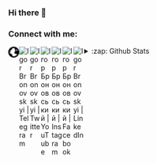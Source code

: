 ### Hi there 👋

### Connect with me:

[<img align="left" alt="Ігор Броновський" width="22px" src="https://raw.githubusercontent.com/iconic/open-iconic/master/svg/globe.svg" />][website]
[<img align="left" alt="Igor Bronovskyi | Telegram" width="22px" src="https://cdn.jsdelivr.net/npm/simple-icons@3.5.0/icons/telegram.svg" />][telegram]
[<img align="left" alt="Igor Bronovskyi | Twitter" width="22px" src="https://cdn.jsdelivr.net/npm/simple-icons@v3.5.0/icons/twitter.svg" />][twitter]
[<img align="left" alt="Ігор Броновський | YouTube" width="22px" src="https://cdn.jsdelivr.net/npm/simple-icons@3.5.0/icons/youtube.svg" />][youtube]
[<img align="left" alt="Ігор Броновський | Instagram" width="22px" src="https://cdn.jsdelivr.net/npm/simple-icons@v3.5.0/icons/instagram.svg" />][instagram]
[<img align="left" alt="Ігор Броновський | Facebook" width="22px" src="https://cdn.jsdelivr.net/npm/simple-icons@v3.5.0/icons/facebook.svg" />][facebook]
[<img align="left" alt="Igor Bronovskyi | LinkedIn" width="22px" src="https://cdn.jsdelivr.net/npm/simple-icons@v3.5.0/icons/linkedin.svg" />][linkedin]

<details>
  <summary>:zap: Github Stats</summary>

  <img align="left" alt="BrunIF's Github Stats" src="https://github-readme-stats.codestackr.vercel.app/api?username=BrunIF&show_icons=true&hide_border=true" />

</details>

<!--
**BrunIF/BrunIF** is a ✨ _special_ ✨ repository because its `README.md` (this file) appears on your GitHub profile.

Here are some ideas to get you started:

- 🔭 I’m currently working on ...
- 🌱 I’m currently learning ...
- 👯 I’m looking to collaborate on ...
- 🤔 I’m looking for help with ...
- 💬 Ask me about ...
- 📫 How to reach me: ...
- 😄 Pronouns: ...
- ⚡ Fun fact: ...
-->

[website]: https://brun.if.ua
[telegram]: https://t.me/BrunIF
[twitter]: https://twitter.com/BrunIF
[youtube]: https://www.youtube.com/c/ІгорБроновський
[instagram]: https://instagr.am/i.bronovskyi
[facebook]: https://fb.com/BrunIF
[linkedin]: https://www.linkedin.com/in/BrunIF
